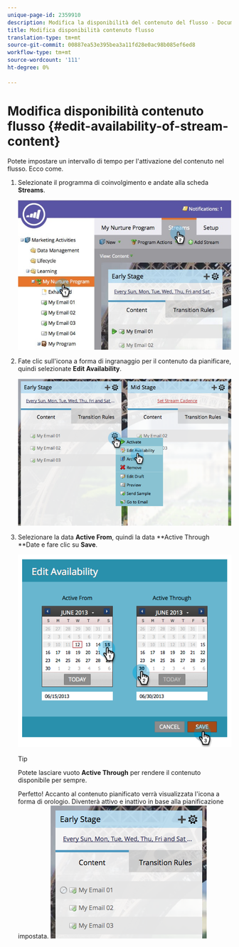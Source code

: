 ```yaml
---
unique-page-id: 2359910
description: Modifica la disponibilità del contenuto del flusso - Documenti Marketo - Documentazione del prodotto
title: Modifica disponibilità contenuto flusso
translation-type: tm+mt
source-git-commit: 00887ea53e395bea3a11fd28e0ac98b085ef6ed8
workflow-type: tm+mt
source-wordcount: '111'
ht-degree: 0%

---
```



# Modifica disponibilità contenuto flusso {#edit-availability-of-stream-content}

Potete impostare un intervallo di tempo per l&#39;attivazione del contenuto nel flusso. Ecco come.

1. Selezionate il programma di coinvolgimento e andate alla scheda **Streams**.

   ![](assets/cloneasteam-2.jpg)

1. Fate clic sull&#39;icona a forma di ingranaggio per il contenuto da pianificare, quindi selezionate **Edit Availability**.

   ![](assets/image2014-9-15-17-3a35-3a56.png)

1. Selezionare la data **Active From**, quindi la data **Active Through **Date e fare clic su **Save**.

   ![](assets/image2014-9-15-17-3a36-3a0.png)

   >[!TIP]
   >
   >Potete lasciare vuoto **Active Through** per rendere il contenuto disponibile per sempre.

   Perfetto! Accanto al contenuto pianificato verrà visualizzata l&#39;icona a forma di orologio. Diventerà attivo e inattivo in base alla pianificazione impostata.   ![](assets/image2014-9-15-17-3a36-3a4.png)

